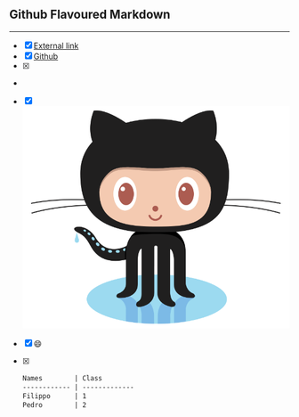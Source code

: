 

Github Flavoured Markdown
-----------------------------------------------------------------------------------------------------------------------------
-----------------------------------------------------------------------------------------------------------------------------
- [X] [External link](https://help.github.com/en )
- [x] [Github](#Github)
- [x] [riferimento]: images/logo.png "Image"
- 
- [x] ![Kiku](images/logo.png)



- [x] :smile:


- [x] 
      Names        | Class
      ------------ | -------------
      Filippo      | 1
      Pedro        | 2
